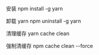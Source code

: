 安装 
npm install -g yarn

卸载 yarn
npm uninstall -g yarn

清理缓存
yarn cache clean

强制清缓存
npm cache clean --force
